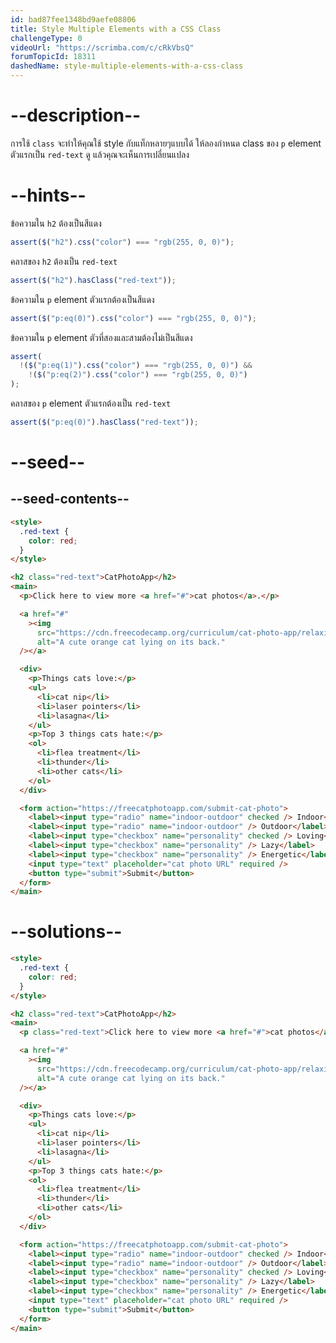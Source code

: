```yaml
---
id: bad87fee1348bd9aefe08806
title: Style Multiple Elements with a CSS Class
challengeType: 0
videoUrl: "https://scrimba.com/c/cRkVbsQ"
forumTopicId: 18311
dashedName: style-multiple-elements-with-a-css-class
---
```


# --description--

การใช้ `class` จะทำให้คุณใช้ style กับแท็กหลายๆแบบได้
ให้ลองกำหนด class ของ `p` element ตัวแรกเป็น `red-text` ดู แล้วคุณจะเห็นการเปลี่ยนแปลง

# --hints--

ข้อความใน `h2` ต้องเป็นสีแดง

```js
assert($("h2").css("color") === "rgb(255, 0, 0)");
```

คลาสของ `h2` ต้องเป็น `red-text`

```js
assert($("h2").hasClass("red-text"));
```

ข้อความใน `p` element ตัวแรกต้องเป็นสีแดง

```js
assert($("p:eq(0)").css("color") === "rgb(255, 0, 0)");
```

ข้อความใน `p` element ตัวที่สองและสามต้องไม่เป็นสีแดง

```js
assert(
  !($("p:eq(1)").css("color") === "rgb(255, 0, 0)") &&
    !($("p:eq(2)").css("color") === "rgb(255, 0, 0)")
);
```

คลาสของ `p` element ตัวแรกต้องเป็น `red-text`

```js
assert($("p:eq(0)").hasClass("red-text"));
```

# --seed--

## --seed-contents--

```html
<style>
  .red-text {
    color: red;
  }
</style>

<h2 class="red-text">CatPhotoApp</h2>
<main>
  <p>Click here to view more <a href="#">cat photos</a>.</p>

  <a href="#"
    ><img
      src="https://cdn.freecodecamp.org/curriculum/cat-photo-app/relaxing-cat.jpg"
      alt="A cute orange cat lying on its back."
  /></a>

  <div>
    <p>Things cats love:</p>
    <ul>
      <li>cat nip</li>
      <li>laser pointers</li>
      <li>lasagna</li>
    </ul>
    <p>Top 3 things cats hate:</p>
    <ol>
      <li>flea treatment</li>
      <li>thunder</li>
      <li>other cats</li>
    </ol>
  </div>

  <form action="https://freecatphotoapp.com/submit-cat-photo">
    <label><input type="radio" name="indoor-outdoor" checked /> Indoor</label>
    <label><input type="radio" name="indoor-outdoor" /> Outdoor</label><br />
    <label><input type="checkbox" name="personality" checked /> Loving</label>
    <label><input type="checkbox" name="personality" /> Lazy</label>
    <label><input type="checkbox" name="personality" /> Energetic</label><br />
    <input type="text" placeholder="cat photo URL" required />
    <button type="submit">Submit</button>
  </form>
</main>
```

# --solutions--

```html
<style>
  .red-text {
    color: red;
  }
</style>

<h2 class="red-text">CatPhotoApp</h2>
<main>
  <p class="red-text">Click here to view more <a href="#">cat photos</a>.</p>

  <a href="#"
    ><img
      src="https://cdn.freecodecamp.org/curriculum/cat-photo-app/relaxing-cat.jpg"
      alt="A cute orange cat lying on its back."
  /></a>

  <div>
    <p>Things cats love:</p>
    <ul>
      <li>cat nip</li>
      <li>laser pointers</li>
      <li>lasagna</li>
    </ul>
    <p>Top 3 things cats hate:</p>
    <ol>
      <li>flea treatment</li>
      <li>thunder</li>
      <li>other cats</li>
    </ol>
  </div>

  <form action="https://freecatphotoapp.com/submit-cat-photo">
    <label><input type="radio" name="indoor-outdoor" checked /> Indoor</label>
    <label><input type="radio" name="indoor-outdoor" /> Outdoor</label><br />
    <label><input type="checkbox" name="personality" checked /> Loving</label>
    <label><input type="checkbox" name="personality" /> Lazy</label>
    <label><input type="checkbox" name="personality" /> Energetic</label><br />
    <input type="text" placeholder="cat photo URL" required />
    <button type="submit">Submit</button>
  </form>
</main>
```
